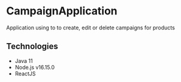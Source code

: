 # CampaignApplication
Application using to to create, edit or delete campaigns for products
## Technologies
* Java 11
* Node.js v16.15.0
* ReactJS
